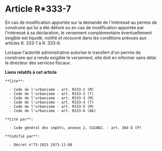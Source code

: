 # Article R*333-7

En cas de modification apportée sur la demande de l'intéressé au permis de construire qui lui a été délivré ou en cas de
modification apportée par l'intéressé à sa déclaration, le versement complémentaire éventuellement exigible est liquidé,
notifié et recouvré dans les conditions prévues aux articles R. 333-1 à R. 333-6.

Lorsque l'autorité administrative autorise le transfert d'un permis de construire qui a rendu exigible le versement, elle
doit en informer sans délai le directeur des services fiscaux.

**Liens relatifs à cet article**

	**Cite**:

	  - Code de l'urbanisme - art. R333-1 (M)
	  - Code de l'urbanisme - art. R333-2 (T)
	  - Code de l'urbanisme - art. R333-3 (M)
	  - Code de l'urbanisme - art. R333-4 (T)
	  - Code de l'urbanisme - art. R333-5 (M)
	  - Code de l'urbanisme - art. R333-6 (Ab)

	**Cité par**:

	  - Code général des impôts, annexe 2, CGIAN2. - art. 384 D (P)

	**Codifié par**:

	  - Décret n°73-1023 1973-11-08
